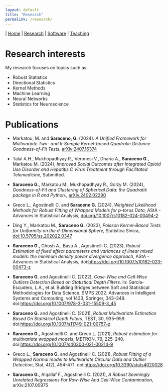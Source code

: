 ```yaml
---
layout: default
title: "Research"
permalink: /research/
---
```


| [Home](index.md) | [Research](research.md) | [Software](software.md) | [Teaching](teaching.md) |

# Research interests

My research focuses on topics such as:
- Robust Statistics
- Directional Statistics
- Kernel Methods
- Machine Learning
- Neural Networks
- Statistics for Neuroscience

# Publications

- Markatou, M. and **Saraceno, G.** (2024). *A Unified Framework for Multivariate Two- and k-Sample Kernel-based Quadratic Distance Goodness-of-Fit Tests.* [arXiv:2407.16374](https://doi.org/10.48550/arXiv.2407.16374)

- Talal A.H., Mukhopadhyay R., Veronesi V., Dharia A., **Saraceno G.**, Markatou M. (2024), *Improved Social Outcomes after Integrated Opioid Use Disorder and Hepatitis C Virus Treatment through Facilitated Telemedicine*, Submitted.

- **Saraceno G.**, Markatou M., Mukhopadhyay R., Golzy M. (2024), *Goodness-of-Fit and Clustering of Spherical Data: the Quadratik package in R and Python.*, [arXiv.2402.02290](https://doi.org/10.48550/arXiv.2402.02290)

- Greco L., Agostinelli C. and **Saraceno G.** (2024), *Weighted Likelihood Methods for Robust Fitting of Wrapped Models for p-torus Data*, AStA - Advances in Statistical Analysis, [doi.org/10.1007/s10182-024-00494-2](https://link.springer.com/article/10.1007/s10182-024-00494-2)
 
 - Ding Y., Markatou M., **Saraceno G.** (2023), *Poisson Kernel-Based Tests for Uniformity on the d-Dimensional Sphere*, Statistica Sinica, [doi:10.5705/ss.202022.0347](https://r.search.yahoo.com/_ylt=AwrhQhI2h_pm90YrYtXc5olQ;_ylu=Y29sbwNiZjEEcG9zAzEEdnRpZAMEc2VjA3Ny/RV=2/RE=1727723447/RO=10/RU=https%3a%2f%2fwww3.stat.sinica.edu.tw%2fss_newpaper%2fSS-2022-0347_na.pdf/RK=2/RS=sUkD8.YvcGzeQG78h507Gz8IcRM-)

- **Saraceno G.**, Ghosh A., Basu A., Agostinelli C. (2023), *Robust Estimation of fixed effect parameters and variances of linear mixed models: the minimum density power divergence approach*, AStA - Advances in Statistical Analysis, doi:https://doi.org/10.1007/s10182-023-00473-z

- **Saraceno G.** and Agostinelli C. (2022), *Case-Wise and Cell-Wise Outliers Detection Based on Statistical Depth Filters.* In: García-Escudero, L.A., et al. Building Bridges between Soft and Statistical Methodologies for Data Science. SMPS 2022. Advances in Intelligent Systems and Computing, vol 1433, Springer, 343–349. doi:https://doi.org/10.1007/978-3-031-15509-3_45

- **Saraceno G.** and Agostinelli C. (2021), *Robust Multivariate Estimation Based On Statistical Depth Filters*, TEST, 30, 935–959. doi:https://doi.org/10.1007/s11749-021-00757-z

- **Saraceno G.**, Agostinelli C. and Greco L. (2021), *Robust estimation for multivariate wrapped models*, METRON, 79, 225–240. doi:https://doi.org/10.1007/s40300-021-00214-9

- Greco L., **Saraceno G.** and Agostinelli C. (2021), *Robust Fitting of a Wrapped Normal model to Multivariate Circular Data and Outlier Detection*, Stat, 4(2), 454-471. doi:https://doi.org/10.3390/stats4020028

- **Saraceno G.**, Alqallaf F., Agostinelli C. (2021), *A Robust Seemingly Unrelated Regressions For Row-Wise And Cell-Wise Contamination*, arXiv:2107.00975


